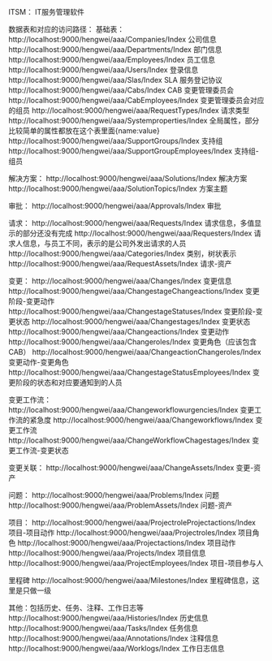 ITSM： IT服务管理软件


数据表和对应的访问路径：
基础表：
http://localhost:9000/hengwei/aaa/Companies/Index  		            公司信息
http://localhost:9000/hengwei/aaa/Departments/Index		            部门信息
http://localhost:9000/hengwei/aaa/Employees/Index		            员工信息
http://localhost:9000/hengwei/aaa/Users/Index			            登录信息
http://localhost:9000/hengwei/aaa/Slas/Index			            SLA 服务登记协议
http://localhost:9000/hengwei/aaa/Cabs/Index			            CAB 变更管理委员会
http://localhost:9000/hengwei/aaa/CabEmployees/Index                变更管理委员会对应的组员
http://localhost:9000/hengwei/aaa/RequestTypes/Index		        请求类型
http://localhost:9000/hengwei/aaa/Systemproperties/Index	        全局属性，部分比较简单的属性都放在这个表里面{name:value}
http://localhost:9000/hengwei/aaa/SupportGroups/Index		        支持组
http://localhost:9000/hengwei/aaa/SupportGroupEmployees/Index	    支持组-组员


解决方案：
http://localhost:9000/hengwei/aaa/Solutions/Index 		            解决方案
http://localhost:9000/hengwei/aaa/SolutionTopics/Index		        方案主题

审批：
http://localhost:9000/hengwei/aaa/Approvals/Index  	                审批

请求：
http://localhost:9000/hengwei/aaa/Requests/Index		            请求信息，多值显示的部分还没有完成
http://localhost:9000/hengwei/aaa/Requesters/Index                  请求人信息，与员工不同，表示的是公司外发出请求的人员
http://localhost:9000/hengwei/aaa/Categories/Index                  类别，树状表示
http://localhost:9000/hengwei/aaa/RequestAssets/Index		        请求-资产

变更：
http://localhost:9000/hengwei/aaa/Changes/Index			            变更信息
http://localhost:9000/hengwei/aaa/ChangestageChangeactions/Index    变更阶段-变更动作
http://localhost:9000/hengwei/aaa/ChangestageStatuses/Index	        变更阶段-变更状态
http://localhost:9000/hengwei/aaa/Changestages/Index		        变更状态
http://localhost:9000/hengwei/aaa/Changeactions/Index		        变更动作
http://localhost:9000/hengwei/aaa/Changeroles/Index                 变更角色（应该包含CAB）
http://localhost:9000/hengwei/aaa/ChangeactionChangeroles/Index	    变更动作-变更角色
http://localhost:9000/hengwei/aaa/ChangestageStatusEmployees/Index  变更阶段的状态和对应要通知到的人员

  变更工作流：
http://localhost:9000/hengwei/aaa/Changeworkflowurgencies/Index     变更工作流的紧急度
http://localhost:9000/hengwei/aaa/Changeworkflows/Index		        变更工作流
http://localhost:9000/hengwei/aaa/ChangeWorkflowChagestages/Index   变更工作流-变更状态

  变更关联：
http://localhost:9000/hengwei/aaa/ChangeAssets/Index                变更-资产

问题：
http://localhost:9000/hengwei/aaa/Problems/Index		            问题
http://localhost:9000/hengwei/aaa/ProblemAssets/Index               问题-资产

项目：
http://localhost:9000/hengwei/aaa/ProjectroleProjectactions/Index   项目-项目动作
http://localhost:9000/hengwei/aaa/Projectroles/Index		        项目角色
http://localhost:9000/hengwei/aaa/Projectactions/Index		        项目动作
http://localhost:9000/hengwei/aaa/Projects/Index		            项目信息
http://localhost:9000/hengwei/aaa/ProjectEmployees/Index	        项目-项目参与人

里程碑
http://localhost:9000/hengwei/aaa/Milestones/Index		            里程碑信息，这里是只做一级

其他：包括历史、任务、注释、工作日志等
http://localhost:9000/hengwei/aaa/Histories/Index		            历史信息
http://localhost:9000/hengwei/aaa/Tasks/Index			            任务信息
http://localhost:9000/hengwei/aaa/Annotations/Index		            注释信息
http://localhost:9000/hengwei/aaa/Worklogs/Index		            工作日志信息

